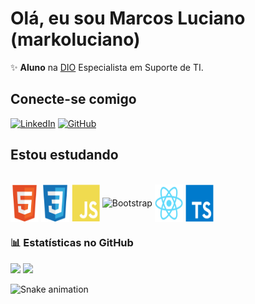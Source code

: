 # Olá, eu sou Marcos Luciano (markoluciano)

✨ **Aluno** na [DIO](https://dio.me) Especialista em Suporte de TI.

## Conecte-se comigo
[![LinkedIn](https://img.shields.io/badge/LinkedIn-0077B5?style=for-the-badge&logo=linkedin&logoColor=white)](https://www.linkedin.com/in/prmarcosluciano/)
[![GitHub](https://img.shields.io/badge/GitHub-100000?style=for-the-badge&logo=github&logoColor=white)](https://github.com/markosluciano)


## Estou estudando 
<div style="display: inline_block"><br>
  <img align="center" alt="HTML" height="60" width="45" src="https://raw.githubusercontent.com/devicons/devicon/master/icons/html5/html5-original.svg">
  <img align="center" alt="CSS" height="60" width="45" src="https://raw.githubusercontent.com/devicons/devicon/master/icons/css3/css3-original.svg">
  <img align="center" alt="Js" height="60" width="45" src="https://raw.githubusercontent.com/devicons/devicon/master/icons/javascript/javascript-plain.svg">
  <img align="center" alt="Bootstrap" height="60" width="45" src="https://cdn.jsdelivr.net/gh/devicons/devicon/icons/bootstrap/bootstrap-original.svg">
  <img align="center" alt="React" height="60" width="45" src="https://raw.githubusercontent.com/devicons/devicon/master/icons/react/react-original.svg">
  <img align="center" alt="TypeScript" height="60" width="45" src="https://raw.githubusercontent.com/devicons/devicon/master/icons/typescript/typescript-original.svg">
                               
</div>

### 📊 Estatísticas no GitHub

<div>
  <img height="150em" src="https://github-readme-stats.vercel.app/api?username=markosluciano&show_icons=true&theme=dracula&include_all_commits=true&count_private=true"/>
  <img height="150em" src="https://github-readme-stats.vercel.app/api/top-langs/?username=markosluciano&layout=compact&langs_count=7&theme=dracula"/>
</div>


![Snake animation](https://github.com/LuigiGF/LuigiGF/blob/output/github-contribution-grid-snake.svg)
